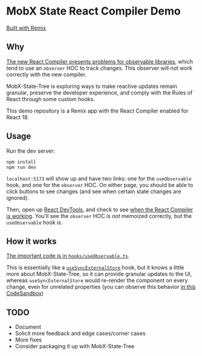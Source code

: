 # MobX State React Compiler Demo

[Built with Remix](https://remix.run/)

## Why

[The new React Compiler presents problems for observable libraries](https://coolsoftware.dev/blog/a-path-towards-observable-values-in-react/), which tend to use an `observer` HOC to track changes. This observer will not work correctly with the new compiler.

MobX-State-Tree is exploring ways to make reactive updates remain granular, preserve the developer experience, and comply with the Rules of React through some custom hooks.

This demo repository is a Remix app with the React Compiler enabled for React 18.

## Usage

Run the dev server:

```shellscript
npm install
npm run dev
```

`localhost:5173` will show up and have two links: one for the `useObservable` hook, and one for the `observer` HOC. On either page, you should be able to click buttons to see changes (and see when certain state changes are ignored).

Then, open up [React DevTools](), and check to see [when the React Compiler is working](https://react.dev/learn/react-compiler#how-do-i-know-my-components-have-been-optimized). You'll see the `observer` HOC is *not* memoized correctly, but the `useObservable` hook *is*.

## How it works

[The important code is in `hooks/useObservable.ts`](https://github.com/coolsoftwaretyler/react-compiler-demo-with-mobx-state-tree/blob/main/hooks/useObservable.ts).

This is essentially like a [`useSyncExternalStore`](https://react.dev/reference/react/useSyncExternalStore) hook, but it knows a little more about MobX-State-Tree, so it can provide granular updates to the UI, whereas `useSyncExternalStore` would re-render the component on every change, even for unrelated properties (you can observe this behavior [in this CodeSandbox](https://codesandbox.io/p/sandbox/use-sync-external-store-mtzjy5?file=%2Fsrc%2FApp.tsx%3A8%2C22&workspaceId=bc6eb896-0c27-4f04-9c47-0f6548642233))

## TODO

- Document
- Solicit more feedback and edge cases/corner cases
- More fixes
- Consider packaging it up with MobX-State-Tree
